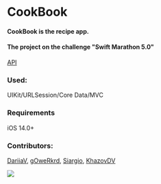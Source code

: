 # CookBook

#### CookBook is the recipe app.
#### The project on the challenge "Swift Marathon 5.0"
[API](https://api.spoonacular.com)

### Used:
UIKit/URLSession/Core Data/MVC

### Requirements
iOS 14.0+

### Contributors: 
[DariiaV](https://github.com/DariiaV), [gOweRkrd](https://github.com/gOweRkrd), [Siargio](https://github.com/Siargio), [
KhazovDV](https://github.com/KhazovDV)

![](cook_book.gif)
